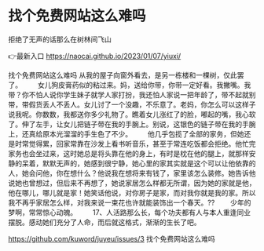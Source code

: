 # 找个免费网站这么难吗
拒绝了无声的话那么在树林间飞山

👉最新入口 https://naocai.github.io/2023/01/07/yiuxi/

找个免费网站这么难吗	从我的屋子向窗外看去，是另一栋楼和一棵树，仅此罢了。
　　女儿狗皮膏药似的粘过来。妈，送给你带，你带一定好看。我撇嘴。我带？你不怕人说你学生妹子就学人家打扮，我还怕人家说一把年龄了，带不起就别带，带假货丢人不丢人。女儿讨了一个没趣，不乐意了。老妈，你怎么可以这样子说我呢。你数数，我都送你多少礼物了。瞧着女儿涨红了的脸，嘟起的嘴，我心软了。伸了左手，让女儿把链子带在我的手腕上。别说，这银色的链子带在我的手腕上，还真给原本光溜溜的手生色了不少。
　　他几乎包揽了全部的家务，但她还是时常觉得累，回家常靠在沙发上看书听音乐，甚至于常连吃饭都会拒绝。他忙完家务也会坐过来，这时她总是将头靠在他的身上，有时是枕在他的腿上，就那样安静的呆着，默默无声的，她感到很宁静，她心里的家其实就是这个可以让他依靠的人，她会问他，你在想什么？他说我在想将来有钱了，家里该怎么装修。她告诉他说她也曾想过，但后来不再想了，她说家居怎么样都无所谓，因为她的家就是他，他在哪儿，哪儿就是家！她笑话他说，对你房子是家，而对我你就是我的家。所以我不再乎家居怎么样，对我来说一束花也许就能装饰出一个春天。??
　　少年的梦啊，常常惊心动魄。
　　17、人活路那么长，每个功夫都有人与本人重逢同业摆脱。感动她们充分了人命，而后就这格式，渐渐的生长了吧。

https://github.com/kuword/juyeu/issues/3
找个免费网站这么难吗
